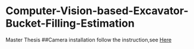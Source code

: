# Computer-Vision-based-Excavator-Bucket-Filling-Estimation
Master Thesis
##Camera installation
follow the instruction,see [Here]([https://link-url-here.org](https://github.com/IntelRealSense/librealsense/blob/master/doc/installation.md))

